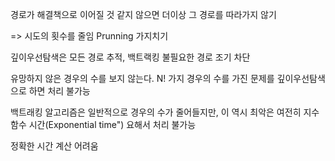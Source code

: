 경로가 해결책으로 이어질 것 같지 않으면 더이상 그 경로를 따라가지 않기

=> 시도의 횟수를 줄임 Prunning 가지치기


깊이우선탐색은 모든 경로 추적, 백트랙킹 불필요한 경로 조기 차단

유망하지 않은 경우의 수를 보지 않는다.
N! 가지 경우의 수를 가진 문제를 깊이우선탐색으로 하면 처리 불가능

백트래킹 알고리즘은 일반적으로 경우의 수가 줄어들지만, 이 역시 최악은 여전히 지수함수 시간(Exponential time")
 요해서 처리 불가능

정확한 시간 계산 어려움